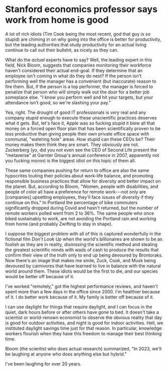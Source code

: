# Stanford economics professor says work from home is good

A lot of rich idiots (Tim Cook being the most recent, god that guy is *so* stupid) are chiming in on why going into the office is better for productivity, but the leading authorities that study productivity for an actual living continue to call out their bullshit, as nicely as they can.

What do the *actual* experts have to say? Well, the leading expert in this field, Nick Bloom, suggests that companies monitoring their workforce haven't considered their actual end-goal. If they determine that an employee isn't coming in what do they do next? If the person isn't performing well the manager has a convenient (but inaccurate) reason to fire them. But, if the person is a top performer, the manager is forced to penalize that person who will simply walk out the door for a better job someplace else. "I know you perform well and hit your targets, but your attendance isn't good, so we're slashing your pay." 

Yea, right. The drought of good IT professionals is *very* real and any company stupid enough to execute these unscientific practices deserves what it gets. But, let's face it, Apple was so fucking stupid it blew all that money on a forced open floor plan that has been scientifically proven to be less productive than giving people their own private office space with communal, "watering hole" areas. How stupid can these CEOs be? Their money makes them think they are smart. They obviously are not. Zuckerberg (yo, did you not even see the CEO of Second Life present the "metaverse" at Garnter Group's annual conference in 2007, apparently not you fucking moron) is the biggest idiot on this topic of them all.

These same companies pushing for return to office are also the same hypocrites touting their policies about work-life balance, and promoting responsible business practices that allow for diversity and better impact on the planet. But, according to Bloom, "Women, people with disabilities, and people of color all have a preference for remote work---not only are [companies] upsetting employees, they'll face issues of diversity if they continue on this." In Portland the percentage of bike commuters significantly dropped during Covid and hasn't returned, but the number of remote workers polled went from 2 to 36%. The same people who once biked sustainably to work, are not avoiding the Portland rain and working from home (and probably Zwifting to stay in shape).

I suppose the biggest problem with all of this is captured wonderfully in the fictional film *Don't Look Up* when the world's billionaires are shown to be as foolish as they are in reality, dismissing the scientific method and stealing the greatest scientific minds with wads of cash to produce the results that confirm their view of the truth only to end up being devoured by Brontoraks. Now there's an image that makes me smile, Zuck, Cook, and Musk being devoured by carnivores that have learned to live in balance with the natural world around them. These idiots would be the first to die, and our species would be better off because of it.

I've worked "remotely," got the highest performance reviews, and haven't spent more than a few days in the office since 2000. I'm healthier because of it. I do better work because of it. My family is better off because of it. 

I can use daylight for things that require daylight, and I can focus in the quiet, dark hours before or after others have gone to bed. It doesn't take a scientist or world-renown economist to observe the obvious reality that day is good for outdoor activities, and night is good for indoor activities. Hell, we instituted daylight savings time just for that reason. In particular, knowledge workers flourish when they have this freedom to manage their best thinking time.

Bloom (the scientist who does actual research) summarized, "In 2023, we'll be laughing at anyone who does anything else but hybrid."

I've been laughing for over 20 years.

